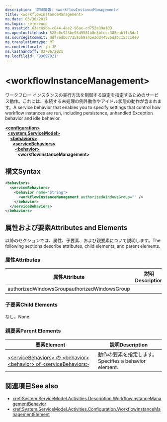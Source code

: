 ```yaml
---
description: '詳細情報: <workflowInstanceManagement>'
title: <workflowInstanceManagement>
ms.date: 03/30/2017
ms.topic: reference
ms.assetid: 63ac89ba-c844-4ae2-96ae-cd752a90a109
ms.openlocfilehash: 528c0c923be93d9581b8e3bfccc382eab11c5da1
ms.sourcegitcommit: ddf7edb67715a5b9a45e3dd44536dabc153c1de0
ms.translationtype: MT
ms.contentlocale: ja-JP
ms.lasthandoff: 02/06/2021
ms.locfileid: "99697921"
---
```

# \<workflowInstanceManagement>

<span data-ttu-id="248b5-102">ワークフロー インスタンスの実行方法を制御する設定を指定するためのサービス動作。これには、永続する未処理の例外動作やアイドル状態の動作が含まれます。</span><span class="sxs-lookup"><span data-stu-id="248b5-102">A service behavior that enables you to specify settings that control how workflow instances are run, including persistence, unhandled Exception behavior and idle behavior.</span></span>  
  
[**\<configuration>**](../configuration-element.md)\
&nbsp;&nbsp;[**\<system.ServiceModel>**](system-servicemodel-of-workflow.md)\
&nbsp;&nbsp;&nbsp;&nbsp;[**\<behaviors>**](behaviors-of-workflow.md)\
&nbsp;&nbsp;&nbsp;&nbsp;&nbsp;&nbsp;[**\<serviceBehaviors>**](servicebehaviors-of-workflow.md)\
&nbsp;&nbsp;&nbsp;&nbsp;&nbsp;&nbsp;&nbsp;&nbsp;[**\<behavior>**](behavior-of-servicebehaviors-of-workflow.md)\
&nbsp;&nbsp;&nbsp;&nbsp;&nbsp;&nbsp;&nbsp;&nbsp;&nbsp;&nbsp;**\<workflowInstanceManagement>**  
  
## <a name="syntax"></a><span data-ttu-id="248b5-103">構文</span><span class="sxs-lookup"><span data-stu-id="248b5-103">Syntax</span></span>  
  
```xml  
<behaviors>
  <serviceBehaviors>
    <behavior name="String">
      <workflowInstanceManagement authorizedWindowsGroup="" />
    </behavior>
  </serviceBehaviors>
</behaviors>  
```  
  
## <a name="attributes-and-elements"></a><span data-ttu-id="248b5-104">属性および要素</span><span class="sxs-lookup"><span data-stu-id="248b5-104">Attributes and Elements</span></span>  

 <span data-ttu-id="248b5-105">以降のセクションでは、属性、子要素、および親要素について説明します。</span><span class="sxs-lookup"><span data-stu-id="248b5-105">The following sections describe attributes, child elements, and parent elements.</span></span>  
  
### <a name="attributes"></a><span data-ttu-id="248b5-106">属性</span><span class="sxs-lookup"><span data-stu-id="248b5-106">Attributes</span></span>  
  
|<span data-ttu-id="248b5-107">属性</span><span class="sxs-lookup"><span data-stu-id="248b5-107">Attribute</span></span>|<span data-ttu-id="248b5-108">説明</span><span class="sxs-lookup"><span data-stu-id="248b5-108">Description</span></span>|  
|---------------|-----------------|  
|<span data-ttu-id="248b5-109">authorizedWindowsGroup</span><span class="sxs-lookup"><span data-stu-id="248b5-109">authorizedWindowsGroup</span></span>||  
  
### <a name="child-elements"></a><span data-ttu-id="248b5-110">子要素</span><span class="sxs-lookup"><span data-stu-id="248b5-110">Child Elements</span></span>  

 <span data-ttu-id="248b5-111">なし。</span><span class="sxs-lookup"><span data-stu-id="248b5-111">None.</span></span>  
  
### <a name="parent-elements"></a><span data-ttu-id="248b5-112">親要素</span><span class="sxs-lookup"><span data-stu-id="248b5-112">Parent Elements</span></span>  
  
|<span data-ttu-id="248b5-113">要素</span><span class="sxs-lookup"><span data-stu-id="248b5-113">Element</span></span>|<span data-ttu-id="248b5-114">説明</span><span class="sxs-lookup"><span data-stu-id="248b5-114">Description</span></span>|  
|-------------|-----------------|  
|[<span data-ttu-id="248b5-115">\<serviceBehaviors> の \<behavior></span><span class="sxs-lookup"><span data-stu-id="248b5-115">\<behavior> of \<serviceBehaviors></span></span>](behavior-of-servicebehaviors-of-workflow.md)|<span data-ttu-id="248b5-116">動作の要素を指定します。</span><span class="sxs-lookup"><span data-stu-id="248b5-116">Specifies a behavior element.</span></span>|  
  
## <a name="see-also"></a><span data-ttu-id="248b5-117">関連項目</span><span class="sxs-lookup"><span data-stu-id="248b5-117">See also</span></span>

- <xref:System.ServiceModel.Activities.Description.WorkflowInstanceManagementBehavior>
- <xref:System.ServiceModel.Activities.Configuration.WorkflowInstanceManagementElement>
